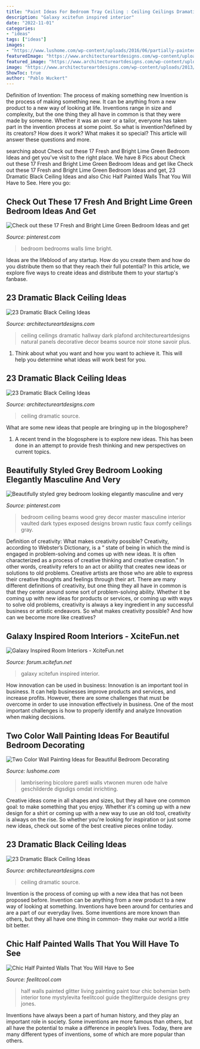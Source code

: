 ```yaml
---
title: "Paint Ideas For Bedroom Tray Ceiling : Ceiling Ceilings Dramatic Hallway Dark Plafond Architectureartdesigns Natural Panels Decorative Decor Beams Source Noir Stone Savoir Plus"
description: "Galaxy xcitefun inspired interior"
date: "2022-11-01"
categories:
- "ideas"
tags: ["ideas"]
images:
- "https://www.lushome.com/wp-content/uploads/2016/06/partially-painted-walls-bedroom-decorating-ideas-13.jpg"
featuredImage: "https://www.architectureartdesigns.com/wp-content/uploads/2013/11/1617-630x472.jpg"
featured_image: "https://www.architectureartdesigns.com/wp-content/uploads/2013/11/1617-630x472.jpg"
image: "https://www.architectureartdesigns.com/wp-content/uploads/2013/11/1617-630x472.jpg"
ShowToc: true
author: "Pablo Wuckert"
---
```



Definition of Invention: The process of making something new
Invention is the process of making something new. It can be anything from a new product to a new way of looking at life. Inventions range in size and complexity, but the one thing they all have in common is that they were made by someone. Whether it was an oxer or a tailor, everyone has taken part in the invention process at some point. So what is invention?defined by its creators? How does it work? What makes it so special? This article will answer these questions and more.

	

		
searching about Check out these 17 Fresh and Bright Lime Green Bedroom Ideas and get you've visit to the right place. We have 8 Pics about Check out these 17 Fresh and Bright Lime Green Bedroom Ideas and get like Check out these 17 Fresh and Bright Lime Green Bedroom Ideas and get, 23 Dramatic Black Ceiling Ideas and also Chic Half Painted Walls That You Will Have to See. Here you go:
		
    
## Check Out These 17 Fresh And Bright Lime Green Bedroom Ideas And Get

<img loading=lazy src="https://i.pinimg.com/736x/77/da/c9/77dac9657e0e30c3628e5c1f6e194d0e--sage-green-bedroom-green-bedroom-design.jpg" onerror="this.onerror=null;this.src='https://tse2.mm.bing.net/th?id=OIP.-arsEhWNDb0MOvhBa1X1RAHaJ4&amp;pid=15.1';" alt="Check out these 17 Fresh and Bright Lime Green Bedroom Ideas and get">

_Source: pinterest.com_

>bedroom bedrooms walls lime bright. 

	

Ideas are the lifeblood of any startup. How do you create them and how do you distribute them so that they reach their full potential? In this article, we explore five ways to create ideas and distribute them to your startup's fanbase.

    
## 23 Dramatic Black Ceiling Ideas

<img loading=lazy src="https://www.architectureartdesigns.com/wp-content/uploads/2013/11/260.jpg" onerror="this.onerror=null;this.src='https://tse2.mm.bing.net/th?id=OIP.TNMM8-nYIVrGsGMkxI1NGwAAAA&amp;pid=15.1';" alt="23 Dramatic Black Ceiling Ideas">

_Source: architectureartdesigns.com_

>ceiling ceilings dramatic hallway dark plafond architectureartdesigns natural panels decorative decor beams source noir stone savoir plus. 

	

1. Think about what you want and how you want to achieve it. This will help you determine what ideas will work best for you. 

    
## 23 Dramatic Black Ceiling Ideas

<img loading=lazy src="https://www.architectureartdesigns.com/wp-content/uploads/2013/11/1017-630x472.jpg" onerror="this.onerror=null;this.src='https://tse4.mm.bing.net/th?id=OIP.Gjon7UHdTXPRpd7eauXdxgHaFj&amp;pid=15.1';" alt="23 Dramatic Black Ceiling Ideas">

_Source: architectureartdesigns.com_

>ceiling dramatic source. 

	

What are some new ideas that people are bringing up in the blogosphere?
1. A recent trend in the blogosphere is to explore new ideas. This has been done in an attempt to provide fresh thinking and new perspectives on current topics.

    
## Beautifully Styled Grey Bedroom Looking Elegantly Masculine And Very

<img loading=lazy src="https://i.pinimg.com/736x/e8/57/c2/e857c21cd12afb84343e7da1d866e5bd--faux-wood-beams-vaulted-vaulted-ceilings-with-beams.jpg?b=t" onerror="this.onerror=null;this.src='https://tse1.mm.bing.net/th?id=OIP.tshWi6GhGdIGsm4vYWPuPgHaLI&amp;pid=15.1';" alt="Beautifully styled grey bedroom looking elegantly masculine and very">

_Source: pinterest.com_

>bedroom ceiling beams wood grey decor master masculine interior vaulted dark types exposed designs brown rustic faux comfy ceilings gray. 

	

Definition of creativity: What makes creativity possible?
Creativity, according to Webster’s Dictionary, is a “ state of being in which the mind is engaged in problem-solving and comes up with new ideas. It is often characterized as a process of creative thinking and creative creation.” In other words, creativity refers to an act or ability that creates new ideas or solutions to old problems. Creative artists are those who are able to express their creative thoughts and feelings through their art.
There are many different definitions of creativity, but one thing they all have in common is that they center around some sort of problem-solving ability. Whether it be coming up with new ideas for products or services, or coming up with ways to solve old problems, creativity is always a key ingredient in any successful business or artistic endeavors. So what makes creativity possible? And how can we become more like creatives?

    
## Galaxy Inspired Room Interiors - XciteFun.net

<img loading=lazy src="https://img.xcitefun.net/users/2015/07/383552,xcitefun-galaxy-interior-2.jpg" onerror="this.onerror=null;this.src='https://tse3.mm.bing.net/th?id=OIP.V6A8JaOqinxGgX7h7-hvzAHaE-&amp;pid=15.1';" alt="Galaxy Inspired Room Interiors - XciteFun.net">

_Source: forum.xcitefun.net_

>galaxy xcitefun inspired interior. 

	

How innovation can be used in business:
Innovation is an important tool in business. It can help businesses improve products and services, and increase profits. However, there are some challenges that must be overcome in order to use innovation effectively in business. One of the most important challenges is how to properly identify and analyze Innovation when making decisions.

    
## Two Color Wall Painting Ideas For Beautiful Bedroom Decorating

<img loading=lazy src="https://www.lushome.com/wp-content/uploads/2016/06/partially-painted-walls-bedroom-decorating-ideas-13.jpg" onerror="this.onerror=null;this.src='https://tse4.mm.bing.net/th?id=OIP.78wbBM5mT7rh3Kn8Q8qvJAHaJ3&amp;pid=15.1';" alt="Two Color Wall Painting Ideas for Beautiful Bedroom Decorating">

_Source: lushome.com_

>lambrisering bicolore pareti walls vtwonen muren ode halve geschilderde digsdigs omdat inrichting. 

	

Creative ideas come in all shapes and sizes, but they all have one common goal: to make something that you enjoy. Whether it's coming up with a new design for a shirt or coming up with a new way to use an old tool, creativity is always on the rise. So whether you're looking for inspiration or just some new ideas, check out some of the best creative pieces online today.

    
## 23 Dramatic Black Ceiling Ideas

<img loading=lazy src="https://www.architectureartdesigns.com/wp-content/uploads/2013/11/1617-630x472.jpg" onerror="this.onerror=null;this.src='https://tse2.mm.bing.net/th?id=OIP.ubrSN3hIQDQyrDjM7RazugHaFj&amp;pid=15.1';" alt="23 Dramatic Black Ceiling Ideas">

_Source: architectureartdesigns.com_

>ceiling dramatic source. 

	

Invention is the process of coming up with a new idea that has not been proposed before. Invention can be anything from a new product to a new way of looking at something. Inventions have been around for centuries and are a part of our everyday lives. Some inventions are more known than others, but they all have one thing in common- they make our world a little bit better.

    
## Chic Half Painted Walls That You Will Have To See

<img loading=lazy src="http://feelitcool.com/wp-content/uploads/2016/02/half-paited-walls-interior.jpg" onerror="this.onerror=null;this.src='https://tse4.mm.bing.net/th?id=OIP.gfnJ67oh57cAmynq5muSGAHaLG&amp;pid=15.1';" alt="Chic Half Painted Walls That You Will Have to See">

_Source: feelitcool.com_

>half walls painted glitter living painting paint tour chic bohemian beth interior tone mystylevita feelitcool guide theglitterguide designs grey jones. 

	

Inventions have always been a part of human history, and they play an important role in society. Some inventions are more famous than others, but all have the potential to make a difference in people’s lives. Today, there are many different types of inventions, some of which are more popular than others.

